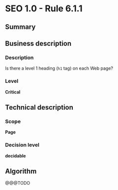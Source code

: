 # SEO 1.0 -  Rule 6.1.1



## Summary



## Business description

### Description

Is there a level 1 heading (`h1` tag) on each Web page?

### Level

**Critical**



## Technical description

### Scope

**Page**

### Decision level

**decidable**



## Algorithm
@@@TODO


